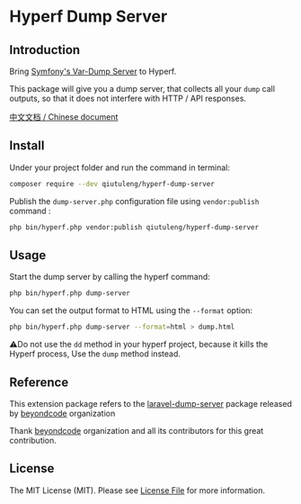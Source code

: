# Hyperf Dump Server

## Introduction

Bring [Symfony's Var-Dump Server](https://symfony.com/doc/current/components/var_dumper.html#the-dump-server) to Hyperf.

This package will give you a dump server, that collects all your `dump` call outputs, so that it does not interfere with HTTP / API responses.

[中文文档 / Chinese document](./README-zh-CN.md)

## Install

Under your project folder and run the command in terminal:

```bash
composer require --dev qiutuleng/hyperf-dump-server
```

Publish the `dump-server.php` configuration file using `vendor:publish` command :

```bash
php bin/hyperf.php vendor:publish qiutuleng/hyperf-dump-server
```

## Usage

Start the dump server by calling the hyperf command:

```bash
php bin/hyperf.php dump-server
```

You can set the output format to HTML using the `--format` option:

```bash
php bin/hyperf.php dump-server --format=html > dump.html
```

⚠️Do not use the `dd` method in your hyperf project, because it kills the Hyperf process, Use the `dump` method instead.

## Reference

This extension package refers to the [laravel-dump-server](https://github.com/beyondcode/laravel-dump-server) package released by [beyondcode](https://github.com/beyondcode) organization

Thank [beyondcode](https://github.com/beyondcode) organization and all its contributors for this great contribution.

## License

The MIT License (MIT). Please see [License File](./LICENSE.txt) for more information.